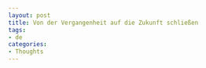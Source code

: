 ```yaml
---
layout: post
title: Von der Vergangenheit auf die Zukunft schließen
tags:
- de
categories:
- Thoughts
---
```

